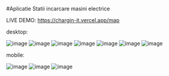 #Aplicatie Statii incarcare masini electrice

LIVE DEMO: https://chargin-it.vercel.app/map

desktop:

![image](https://github.com/lucaay/aplicatie-statii-incarcare/assets/32814024/7177da7a-0768-40c6-bded-9101655f1d80)
![image](https://github.com/lucaay/aplicatie-statii-incarcare/assets/32814024/3377d694-a13b-4969-a346-e4fe4ba083c3)
![image](https://user-images.githubusercontent.com/32814024/275577757-0fb9589a-24f6-4c21-bddc-126b3497ed7f.png)
![image](https://user-images.githubusercontent.com/32814024/275577829-4c65deb9-ba7c-4658-b244-fe0bd3877dd2.png)
![image](https://github.com/lucaay/aplicatie-statii-incarcare/assets/32814024/297b435c-e7a8-44bc-a0ef-1df796b6ce37)
![image](https://github.com/lucaay/aplicatie-statii-incarcare/assets/32814024/139a2d9c-2974-49d6-a4b2-782e167ba510)
![image](https://github.com/lucaay/aplicatie-statii-incarcare/assets/32814024/b32d67b4-acd3-4142-b888-4eb2ef6725b9)

mobile:

![image](https://github.com/lucaay/aplicatie-statii-incarcare/assets/32814024/af733b4a-0dac-4c4e-af70-7c0d118b7c94)
![image](https://github.com/lucaay/aplicatie-statii-incarcare/assets/32814024/99109e9a-2c4b-45a1-a914-4da781c13946)
![image](https://github.com/lucaay/aplicatie-statii-incarcare/assets/32814024/4b2af933-f3c1-4f26-bf7e-ea84631e9034)

